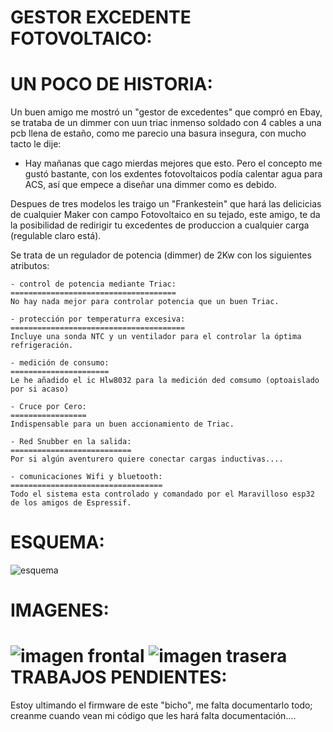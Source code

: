 GESTOR EXCEDENTE FOTOVOLTAICO:
==============================

 UN POCO DE HISTORIA:
 ====================
Un buen amigo me mostró un "gestor de excedentes" que compró en Ebay, se trataba de un dimmer con uun triac inmenso soldado con 4 cables a una pcb llena de estaño, como me parecio una basura insegura, con mucho tacto le dije:
 - Hay mañanas que cago mierdas mejores que esto.
Pero el concepto me gustó bastante, con los exdentes fotovoltaicos podía calentar agua  para ACS, así que empece a diseñar una dimmer como es debido.

Despues de tres modelos les  traigo un  "Frankestein" que hará las delicicias de cualquier Maker con campo Fotovoltaico en su tejado, este amigo, te da la posibilidad de redirigir tu excedentes de produccion  a cualquier carga (regulable claro está).

Se trata de un regulador de potencia (dimmer) de 2Kw con los siguientes atributos:

    - control de potencia mediante Triac:
    =====================================
    No hay nada mejor para controlar potencia que un buen Triac.

    - protección por temperaturra excesiva:
    =======================================
    Incluye una sonda NTC y un ventilador para el controlar la óptima refrigeración.

    - medición de consumo:    
    ======================
    Le he añadido el ic Hlw8032 para la medición ded comsumo (optoaislado por si acaso)

    - Cruce por Cero:
    =================
    Indispensable para un buen accionamiento de Triac.

    - Red Snubber en la salida:
    ===========================
    Por si algún aventurero quiere conectar cargas inductivas....

    - comunicaciones Wifi y bluetooth:
    ==================================
    Todo el sistema esta controlado y comandado por el Maravilloso esp32 de los amigos de Espressif.


ESQUEMA:
========
![esquema](https://github.com/victorrova/librerias/blob/60fdc79c3b665ba7ccb75779944cb327731e6d5e/imagenes/Schematic_gestor.png)

IMAGENES:
=========
![imagen frontal](https://github.com/victorrova/librerias/blob/60fdc79c3b665ba7ccb75779944cb327731e6d5e/imagenes/IMG_20240121_105323.jpg)
![imagen trasera](https://github.com/victorrova/librerias/blob/60fdc79c3b665ba7ccb75779944cb327731e6d5e/imagenes/IMG_20240103_132508_1.jpg)
TRABAJOS PENDIENTES:
====================
Estoy ultimando el firmware de este "bicho", me falta documentarlo todo; creanme cuando vean mi código que les hará falta documentación....


